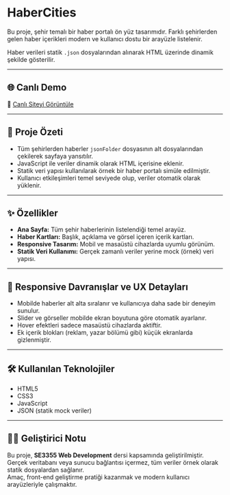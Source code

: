 # HaberCities

Bu proje, şehir temalı bir haber portalı ön yüz tasarımıdır. Farklı şehirlerden gelen haber içerikleri modern ve kullanıcı dostu bir arayüzle listelenir.  

Haber verileri statik `.json` dosyalarından alınarak HTML üzerinde dinamik şekilde gösterilir.

---

## 🌐 Canlı Demo

📎 [Canlı Siteyi Görüntüle](https://adarciftci.github.io/NewsProject/habercities/index.html)  


---

## 📰 Proje Özeti

- Tüm şehirlerden haberler `jsonFolder` dosyasının alt dosyalarından çekilerek sayfaya yansıtılır.
- JavaScript ile veriler dinamik olarak HTML içerisine eklenir.
- Statik veri yapısı kullanılarak örnek bir haber portalı simüle edilmiştir.
- Kullanıcı etkileşimleri temel seviyede olup, veriler otomatik olarak yüklenir.

---

## ✨ Özellikler

- **Ana Sayfa:** Tüm şehir haberlerinin listelendiği temel arayüz.
- **Haber Kartları:** Başlık, açıklama ve görsel içeren içerik kartları.
- **Responsive Tasarım:** Mobil ve masaüstü cihazlarda uyumlu görünüm.
- **Statik Veri Kullanımı:** Gerçek zamanlı veriler yerine mock (örnek) veri yapısı.

---

## 📱 Responsive Davranışlar ve UX Detayları

- Mobilde haberler alt alta sıralanır ve kullanıcıya daha sade bir deneyim sunulur.
- Slider ve görseller mobilde ekran boyutuna göre otomatik ayarlanır.
- Hover efektleri sadece masaüstü cihazlarda aktiftir.
- Ek içerik blokları (reklam, yazar bölümü gibi) küçük ekranlarda gizlenmiştir.

---

## 🛠 Kullanılan Teknolojiler

- HTML5  
- CSS3  
- JavaScript  
- JSON (statik mock veriler)

---

## 👨‍💻 Geliştirici Notu

Bu proje, **SE3355 Web Development** dersi kapsamında geliştirilmiştir.  
Gerçek veritabanı veya sunucu bağlantısı içermez, tüm veriler örnek olarak statik dosyalardan sağlanır.  
Amaç, front-end geliştirme pratiği kazanmak ve modern kullanıcı arayüzleriyle çalışmaktır.
